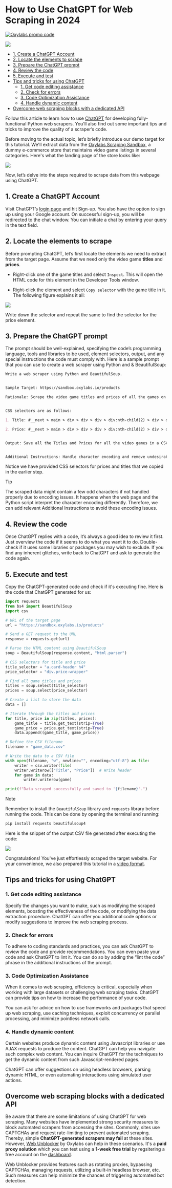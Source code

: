 # How to Use ChatGPT for Web Scraping in 2024

[![Oxylabs promo code](https://user-images.githubusercontent.com/129506779/250792357-8289e25e-9c36-4dc0-a5e2-2706db797bb5.png)](https://oxylabs.go2cloud.org/aff_c?offer_id=7&aff_id=877&url_id=112)

[![](https://dcbadge.vercel.app/api/server/eWsVUJrnG5)](https://discord.gg/GbxmdGhZjq)

- [1. Create a ChatGPT Account](#1-create-a-chatgpt-account)
- [2. Locate the elements to scrape](#2-locate-the-elements-to-scrape)
- [3. Prepare the ChatGPT prompt](#3-prepare-the-chatgpt-prompt)
- [4. Review the code](#4-review-the-code)
- [5. Execute and test](#5-execute-and-test)
- [Tips and tricks for using ChatGPT](#tips-and-tricks-for-using-chatgpt)
  * [1. Get code editing assistance](#1-get-code-editing-assistance)
  * [2. Check for errors](#2-check-for-errors)
  * [3. Code Optimization Assistance](#3-code-optimization-assistance)
  * [4. Handle dynamic content](#4-handle-dynamic-content)
- [Overcome web scraping blocks with a dedicated API](#overcome-web-scraping-blocks-with-a-dedicated-api)


Follow this article to learn how to use [ChatGPT](https://chat.openai.com/) for developing fully-functional Python web scrapers. You'll also find out some important tips and tricks to improve the quality of a scraper’s code.

Before moving to the actual topic, let’s briefly introduce our demo target for this tutorial. We'll extract data from the [Oxylabs Scraping Sandbox](https://sandbox.oxylabs.io/products), a dummy e-commerce store that maintains video game listings in several categories. Here's what the landing page of the store looks like:

![](/images/sandbox.png)

Now, let’s delve into the steps required to scrape data from this webpage using ChatGPT.


## 1. Create a ChatGPT Account

Visit ChatGPT’s [login page](https://chat.openai.com/auth/login) and hit Sign-up. You also have the option to sign up using your Google account. On successful sign-up, you will be redirected to the chat window. You can initiate a chat by entering your query in the text field.

## 2. Locate the elements to scrape

Before prompting ChatGPT, let’s first locate the elements we need to extract from the target page. Assume that we need only the video game **titles** and **prices**.

- Right-click one of the game titles and select `Inspect`. This will open the HTML code for this element in the Developer Tools window.

- Right-click the element and select `Copy selector` with the game title in it. The following figure explains it all:

![](/images/sandbox_dev_tools.png)


Write down the selector and repeat the same to find the selector for the price element.


## 3. Prepare the ChatGPT prompt

The prompt should be well-explained, specifying the code’s programming language, tools and libraries to be used, element selectors, output, and any special instructions the code must comply with. Here is a sample prompt that you can use to create a web scraper using Python and & BeautifulSoup:

```markdown
Write a web scraper using Python and BeautifulSoup.


Sample Target: https://sandbox.oxylabs.io/products 

Rationale: Scrape the video game titles and prices of all the games on the target page.


CSS selectors are as follows:

1. Title: #__next > main > div > div > div > div:nth-child(2) > div > div:nth-child(1) > a.card-header.css-o171kl.eag3qlw2 > h4

2. Price: #__next > main > div > div > div > div:nth-child(2) > div > div:nth-child(1) > div.price-wrapper.css-li4v8k.eag3qlw4


Output: Save all the Titles and Prices for all the video games in a CSV file


Additional Instructions: Handle character encoding and remove undesirable symbols in the output CSV.
```
Notice we have provided CSS selectors for prices and titles that we copied in the earlier step. 

> [!TIP]
> The scraped data might contain a few odd characters if not handled properly due to encoding issues. It happens when the web page and the Python script interpret the character encoding differently. Therefore, we can add relevant Additional Instructions to avoid these encoding issues.


## 4. Review the code

Once ChatGPT replies with a code, it’s always a good idea to review it first. Just overview the code if it seems to do what you want it to do. Double-check if it uses some libraries or packages you may wish to exclude. If you find any inherent glitches, write back to ChatGPT and ask to generate the code again.


## 5. Execute and test

Copy the ChatGPT-generated code and check if it's executing fine. Here is the code that ChatGPT generated for us:

```python
import requests
from bs4 import BeautifulSoup
import csv

# URL of the target page
url = "https://sandbox.oxylabs.io/products"

# Send a GET request to the URL
response = requests.get(url)

# Parse the HTML content using BeautifulSoup
soup = BeautifulSoup(response.content, "html.parser")

# CSS selectors for title and price
title_selector = "a.card-header h4"
price_selector = "div.price-wrapper"

# Find all game titles and prices
titles = soup.select(title_selector)
prices = soup.select(price_selector)

# Create a list to store the data
data = []

# Iterate through the titles and prices
for title, price in zip(titles, prices):
    game_title = title.get_text(strip=True)
    game_price = price.get_text(strip=True)
    data.append((game_title, game_price))

# Define the CSV filename
filename = "game_data.csv"

# Write the data to a CSV file
with open(filename, "w", newline="", encoding="utf-8") as file:
    writer = csv.writer(file)
    writer.writerow(["Title", "Price"])  # Write header
    for game in data:
        writer.writerow(game)

print(f"Data scraped successfully and saved to '{filename}'.")
```


> [!NOTE]
> Remember to install the `BeautifulSoup` library and  `requests` library before running the code. This can be done by opening the terminal and running:

```bash
pip install requests beautifulsoup4
```


Here is the snippet of the output CSV file generated after executing the code:

![](/images/scraped_csv.png)

Congratulations! You've just effortlessly scraped the target website. For your convenience, we also prepared this tutorial in a [video format](https://www.youtube.com/watch?v=AUEjBzLJlE4).


## Tips and tricks for using ChatGPT

### 1. Get code editing assistance

Specify the changes you want to make, such as modifying the scraped elements, boosting the effectiveness of the code, or modifying the data extraction procedure. ChatGPT can offer you additional code options or modify suggestions to improve the web scraping process.

### 2. Check for errors

To adhere to coding standards and practices, you can ask ChatGPT to review the code and provide recommendations. You can even paste your code and ask ChatGPT to lint it. You can do so by adding the “lint the code” phrase in the additional instructions of the prompt. 

### 3. Code Optimization Assistance

When it comes to web scraping, efficiency is critical, especially when working with large datasets or challenging web scraping tasks. ChatGPT can provide tips on how to increase the performance of your code. 

You can ask for advice on how to use frameworks and packages that speed up web scraping, use caching techniques, exploit concurrency or parallel processing, and minimize pointless network calls.

### 4. Handle dynamic content

Certain websites produce dynamic content using Javascript libraries or use AJAX requests to produce the content. ChatGPT can help you navigate such complex web content. You can inquire ChatGPT for the techniques to get the dynamic content from such Javascript-rendered pages.

ChatGPT can offer suggestions on using headless browsers, parsing dynamic HTML, or even automating interactions using simulated user actions.

## Overcome web scraping blocks with a dedicated API

Be aware that there are some limitations of using ChatGPT for web scraping. Many websites have implemented strong security measures to block automated scrapers from accessing the sites. Commonly, sites use CAPTCHAs and request rate-limiting to prevent automated scraping. Thereby, simple **ChatGPT-generated scrapers may fail** at these sites. However, [Web Unblocker](https://oxylabs.io/products/web-unblocker) by Oxylabs can help in these scenarios. It's a **paid proxy solution** which you can test using a **1-week free trial** by regsitering a free account on the [dashboard](https://dashboard.oxylabs.io/).

Web Unblocker provides features such as rotating proxies, bypassing CAPTCHAs, managing requests, utilizing a built-in headless browser, etc. Such measures can help minimize the chances of triggering automated bot detection.
